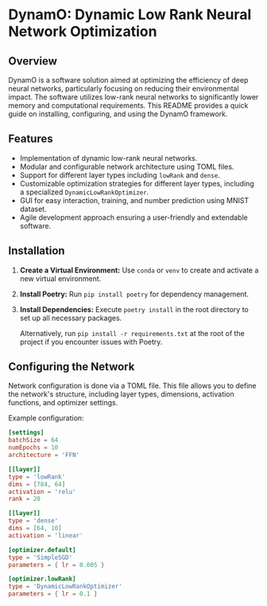 # DynamO: Dynamic Low Rank Neural Network Optimization

## Overview
DynamO is a software solution aimed at optimizing the efficiency of deep neural networks, particularly focusing on reducing their environmental impact. The software utilizes low-rank neural networks to significantly lower memory and computational requirements. This README provides a quick guide on installing, configuring, and using the DynamO framework.

## Features
- Implementation of dynamic low-rank neural networks.
- Modular and configurable network architecture using TOML files.
- Support for different layer types including `lowRank` and `dense`.
- Customizable optimization strategies for different layer types, including a specialized `DynamicLowRankOptimizer`.
- GUI for easy interaction, training, and number prediction using MNIST dataset.
- Agile development approach ensuring a user-friendly and extendable software.

## Installation
1. **Create a Virtual Environment:** Use `conda` or `venv` to create and activate a new virtual environment.
2. **Install Poetry:** Run `pip install poetry` for dependency management.
3. **Install Dependencies:** Execute `poetry install` in the root directory to set up all necessary packages.

   Alternatively, run `pip install -r requirements.txt` at the root of the project if you encounter issues with Poetry.

## Configuring the Network
Network configuration is done via a TOML file. This file allows you to define the network's structure, including layer types, dimensions, activation functions, and optimizer settings.

Example configuration:

```toml
[settings]
batchSize = 64
numEpochs = 10
architecture = 'FFN'

[[layer]]
type = 'lowRank'
dims = [784, 64]
activation = 'relu'
rank = 20

[[layer]]
type = 'dense'
dims = [64, 10]
activation = 'linear'

[optimizer.default]
type = 'SimpleSGD'
parameters = { lr = 0.005 }

[optimizer.lowRank]
type = 'DynamicLowRankOptimizer'
parameters = { lr = 0.1 }
```